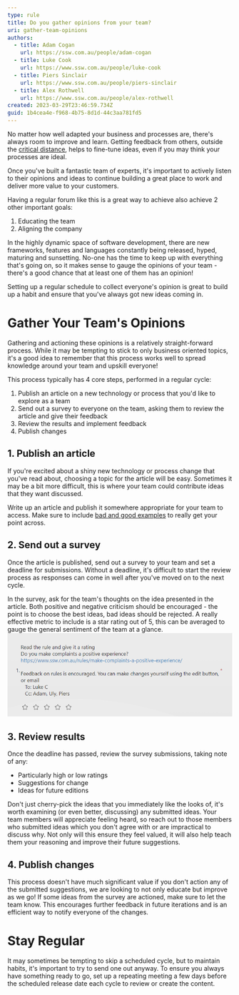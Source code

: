 ```yaml
---
type: rule
title: Do you gather opinions from your team?
uri: gather-team-opinions
authors:
  - title: Adam Cogan
    url: https://ssw.com.au/people/adam-cogan
  - title: Luke Cook
    url: https://www.ssw.com.au/people/luke-cook
  - title: Piers Sinclair
    url: https://www.ssw.com.au/people/piers-sinclair
  - title: Alex Rothwell
    url: https://www.ssw.com.au/people/alex-rothwell
created: 2023-03-29T23:46:59.734Z
guid: 1b4cea4e-f968-4b75-8d1d-44c3aa781fd5
---
```

No matter how well adapted your business and processes are, there's always room to improve and learn.
Getting feedback from others, outside the [critical distance](/importance-critical-distance), helps to fine-tune ideas, even if you may think your processes are ideal.

Once you've built a fantastic team of experts, it's important to actively listen to their opinions and ideas to continue building a great place to work and deliver more value to your customers.

Having a regular forum like this is a great way to achieve also achieve 2 other important goals:
1. Educating the team
1. Aligning the company

<!--endintro-->

In the highly dynamic space of software development, there are new frameworks, features and languages constantly being released, hyped, maturing and sunsetting.
No-one has the time to keep up with everything that's going on, so it makes sense to gauge the opinions of your team - there's a good chance that at least one of them has an opinion!

Setting up a regular schedule to collect everyone's opinion is great to build up a habit and ensure that you've always got new ideas coming in.

# Gather Your Team's Opinions

Gathering and actioning these opinions is a relatively straight-forward process.
While it may be tempting to stick to only business oriented topics, it's a good idea to remember that this process works well to spread knowledge around your team and upskill everyone!



This process typically has 4 core steps, performed in a regular cycle:

1. Publish an article on a new technology or process that you'd like to explore as a team
2. Send out a survey to everyone on the team, asking them to review the article and give their feedback
3. Review the results and implement feedback
4. Publish changes

## 1. Publish an article

If you're excited about a shiny new technology or process change that you've read about, choosing a topic for the article will be easy.
Sometimes it may be a bit more difficult, this is where your team could contribute ideas that they want discussed.

Write up an article and publish it somewhere appropriate for your team to access.
Make sure to include [bad and good examples](/use-bad-and-good-examples) to really get your point across.

## 2. Send out a survey

Once the article is published, send out a survey to your team and set a deadline for submissions.
Without a deadline, it's difficult to start the review process as responses can come in well after you've moved on to the next cycle.

In the survey, ask for the team's thoughts on the idea presented in the article. Both positive and negative criticism should be encouraged - the point is to choose the best ideas, bad ideas should be rejected.
A really effective metric to include is a star rating out of 5, this can be averaged to gauge the general sentiment of the team at a glance.
![Figure: Asking for a rating of the article](ctf-survey.png)

## 3. Review results

Once the deadline has passed, review the survey submissions, taking note of any:

* Particularly high or low ratings
* Suggestions for change
* Ideas for future editions

Don't just cherry-pick the ideas that you immediately like the looks of, it's worth examining (or even better, discussing) any submitted ideas.
Your team members will appreciate feeling heard, so reach out to those members who submitted ideas which you don't agree with or are impractical to discuss why.
Not only will this ensure they feel valued, it will also help teach them your reasoning and improve their future suggestions.

## 4. Publish changes

This process doesn't have much significant value if you don't action any of the submitted suggestions, we are looking to not only educate but improve as we go!
If some ideas from the survey are actioned, make sure to let the team know.
This encourages further feedback in future iterations and is an efficient way to notify everyone of the changes.

# Stay Regular

It may sometimes be tempting to skip a scheduled cycle, but to maintain habits, it's important to try to send one out anyway.
To ensure you always have something ready to go, set up a repeating meeting a few days before the scheduled release date each cycle to review or create the content.